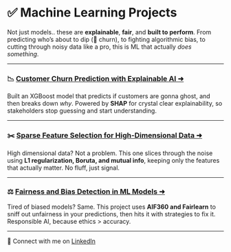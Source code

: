 # ✅ Machine Learning Projects

Not just models.. these are **explainable**, **fair**, and **built to perform**. From predicting who’s about to dip (👋 churn), to fighting algorithmic bias, to cutting through noisy data like a pro, this is ML that actually *does something*.

---

### 📉 [Customer Churn Prediction with Explainable AI ➜](https://github.com/lexusimni/Churn-Prediction-Explainable-AI)

Built an XGBoost model that predicts if customers are gonna ghost, and then breaks down *why*. Powered by **SHAP** for crystal clear explainability, so stakeholders stop guessing and start understanding.

---

### ✂️ [Sparse Feature Selection for High-Dimensional Data ➜](https://github.com/lexusimni/human-activity-feature-selection)

High dimensional data? Not a problem. This one slices through the noise using **L1 regularization, Boruta, and mutual info**, keeping only the features that actually matter. No fluff, just signal.

---

### ⚖️ [Fairness and Bias Detection in ML Models ➜](https://github.com/lexusimni/Fairness-Bias-Audit)

Tired of biased models? Same. This project uses **AIF360 and Fairlearn** to sniff out unfairness in your predictions, then hits it with strategies to fix it. Responsible AI, because ethics > accuracy.

---

📎 Connect with me on [LinkedIn](https://www.linkedin.com/in/alexus-glass-248061237/)
